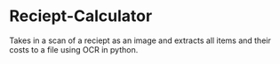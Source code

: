 # Reciept-Calculator

Takes in a scan of a reciept as an image and extracts all items and their costs to a file using OCR in python. 
